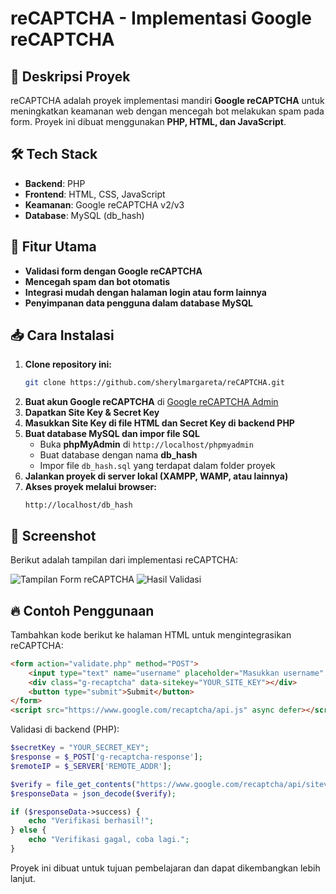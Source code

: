 # reCAPTCHA - Implementasi Google reCAPTCHA

## 📌 Deskripsi Proyek
reCAPTCHA adalah proyek implementasi mandiri **Google reCAPTCHA** untuk meningkatkan keamanan web dengan mencegah bot melakukan spam pada form. Proyek ini dibuat menggunakan **PHP, HTML, dan JavaScript**.

## 🛠 Tech Stack
- **Backend**: PHP
- **Frontend**: HTML, CSS, JavaScript
- **Keamanan**: Google reCAPTCHA v2/v3
- **Database**: MySQL (db_hash)

## 🚀 Fitur Utama
- **Validasi form dengan Google reCAPTCHA**
- **Mencegah spam dan bot otomatis**
- **Integrasi mudah dengan halaman login atau form lainnya**
- **Penyimpanan data pengguna dalam database MySQL**

## 📥 Cara Instalasi
1. **Clone repository ini:**
   ```bash
   git clone https://github.com/sherylmargareta/reCAPTCHA.git
   ```
2. **Buat akun Google reCAPTCHA** di [Google reCAPTCHA Admin](https://www.google.com/recaptcha/admin/create)
3. **Dapatkan Site Key & Secret Key**
4. **Masukkan Site Key di file HTML dan Secret Key di backend PHP**
5. **Buat database MySQL dan impor file SQL**
   - Buka **phpMyAdmin** di `http://localhost/phpmyadmin`
   - Buat database dengan nama **db_hash**
   - Impor file `db_hash.sql` yang terdapat dalam folder proyek
6. **Jalankan proyek di server lokal (XAMPP, WAMP, atau lainnya)**
7. **Akses proyek melalui browser:**
   ```
   http://localhost/db_hash
   ```

## 📸 Screenshot
Berikut adalah tampilan dari implementasi reCAPTCHA:

![Tampilan Form reCAPTCHA](screenshots/screenshot1.png)
![Hasil Validasi](screenshots/screenshot2.png)

## 🔥 Contoh Penggunaan
Tambahkan kode berikut ke halaman HTML untuk mengintegrasikan reCAPTCHA:
```html
<form action="validate.php" method="POST">
    <input type="text" name="username" placeholder="Masukkan username" required>
    <div class="g-recaptcha" data-sitekey="YOUR_SITE_KEY"></div>
    <button type="submit">Submit</button>
</form>
<script src="https://www.google.com/recaptcha/api.js" async defer></script>
```

Validasi di backend (PHP):
```php
$secretKey = "YOUR_SECRET_KEY";
$response = $_POST['g-recaptcha-response'];
$remoteIP = $_SERVER['REMOTE_ADDR'];

$verify = file_get_contents("https://www.google.com/recaptcha/api/siteverify?secret=$secretKey&response=$response&remoteip=$remoteIP");
$responseData = json_decode($verify);

if ($responseData->success) {
    echo "Verifikasi berhasil!";
} else {
    echo "Verifikasi gagal, coba lagi.";
}
```
Proyek ini dibuat untuk tujuan pembelajaran dan dapat dikembangkan lebih lanjut.
